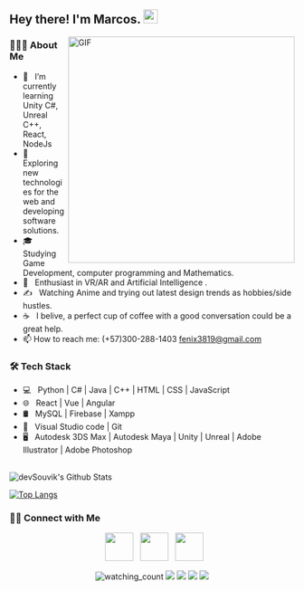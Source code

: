 <h2> Hey there! I'm Marcos. <img src="https://github.com/souvikguria98/souvikguria98/blob/master/Hi.gif" width="25"></h2>
<img align="right" alt="GIF" src="https://media.giphy.com/media/sV58d5Y5YMWNpW0Pcj/giphy.gif" width="400"/>

<h3> 👨🏻‍💻 About Me </h3>

- 🔭 &nbsp; I’m currently learning Unity C#, Unreal C++, React, NodeJs
- 🤔 &nbsp; Exploring new technologies for the web and developing software solutions.
- 🎓 &nbsp; Studying Game Development, computer programming and Mathematics.
- 🌱 &nbsp; Enthusiast in VR/AR and Artificial Intelligence .
- ✍️ &nbsp; Watching Anime and trying out latest design trends as hobbies/side hustles.
- ☕ &nbsp; I belive, a perfect cup of coffee with a good conversation could be a great help.
- 📫 How to reach me: (+57)300-288-1403 fenix3819@gmail.com

<h3>🛠 Tech Stack</h3>

- 💻 &nbsp; Python | C# | Java | C++ | HTML | CSS | JavaScript 
- 🌐 &nbsp; React | Vue | Angular
- 🛢 &nbsp; MySQL | Firebase | Xampp
- 🔧 &nbsp; Visual Studio code | Git
- 🖥 &nbsp; Autodesk 3DS Max | Autodesk Maya | Unity | Unreal | Adobe Illustrator | Adobe Photoshop

<br>

<!-- ![souvik's Github Stats](https://github-readme-stats.vercel.app/api?username=devSouvik&show_icons=true&title_color=fff&icon_color=79ff97&text_color=9f9f9f&bg_color=151515) -->
<img align="center" src="https://github-readme-stats.vercel.app/api?username=MarcosPimienta&include_all_commits=true&count_private=true&show_icons=true&line_height=20&title_color=7A7ADB&icon_color=2234AE&text_color=D3D3D3&bg_color=0,000000,130F40" alt="devSouvik's Github Stats">

</br>


[![Top Langs](https://github-readme-stats.vercel.app/api/top-langs/?username=MarcosPimienta&layout=compact&text_color=daf7dc&bg_color=151515)](https://github.com/MarcosPimienta/github-readme-stats)

<h3> 🤝🏻 Connect with Me </h3>

<p align="center">
&nbsp; <a href="https://twitter.com/Marcos_Pimienta" target="_blank" rel="noopener noreferrer"><img src="https://img.icons8.com/plasticine/100/000000/twitter.png" width="50" /></a>  
&nbsp; <a href="https://www.linkedin.com/in/marcospimienta/" target="_blank" rel="noopener noreferrer"><img src="https://img.icons8.com/plasticine/100/000000/linkedin.png" width="50" /></a>
&nbsp; <a href="mailto:fenix3819@gmail.com" target="_blank" rel="noopener noreferrer"><img src="https://img.icons8.com/plasticine/100/000000/gmail.png"  width="50" /></a>
</p>

 <p align="center">
  <img src="https://komarev.com/ghpvc/?username=MarcosPimienta&color=brightgreen" alt="watching_count" />
  <img src="https://img.shields.io/badge/Age-31-blue" />
  <img src="https://img.shields.io/badge/Focus-Game%20Development-brightgreen" />
  <img src="https://img.shields.io/badge/Lives-Medellín-success" />
  <img src="https://img.shields.io/badge/Languages-English%20%26%20SSpanish-brightgreen" />
</p>
<p align="center">
